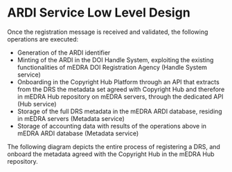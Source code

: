 # ARDI Service Low Level Design

Once the registration message is received and validated, the following operations are executed:
* Generation of the ARDI identifier
* Minting of the ARDI in the DOI Handle System, exploiting the existing functionalities of mEDRA DOI Registration Agency (Handle System 
service)
* Onboarding in the Copyright Hub Platform through an API that extracts from the DRS the metadata set agreed with Copyright Hub and therefore 
in mEDRA Hub repository on mEDRA servers, through the dedicated API (Hub service)	
* Storage of the full DRS metadata in the mEDRA ARDI database, residing in mEDRA servers (Metadata service)
* Storage of accounting data with results of the operations above in mEDRA ARDI database (Metadata service)

The following diagram depicts the entire process of registering a DRS, and onboard the metadata agreed with the Copyright Hub in the mEDRA Hub 
repository.
